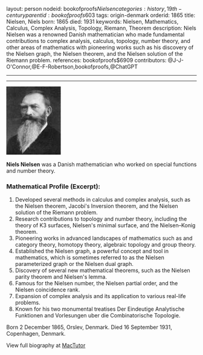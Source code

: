 layout: person
nodeid: bookofproofs$Nielsen
categories: history,19th-century
parentid: bookofproofs$603
tags: origin-denmark
orderid: 1865
title: Nielsen, Niels
born: 1865
died: 1931
keywords: Nielsen, Mathematics, Calculus, Complex Analysis, Topology, Riemann, Theorem
description: Niels Nielsen was a renowned Danish mathematician who made fundamental contributions to complex analysis, calculus, topology, number theory, and other areas of mathematics with pioneering works such as his discovery of the Nielsen graph, the Nielsen theorem, and the Nielsen solution of the Riemann problem.
references: bookofproofs$6909
contributors: @J-J-O'Connor,@E-F-Robertson,bookofproofs,@ChatGPT

---



---

![Nielsen.jpg](https://github.com/bookofproofs/bookofproofs.github.io/blob/main/_sources/_assets/images/portraits/Nielsen.jpg?raw=true)

**Niels Nielsen** was a Danish mathematician who worked on special functions and number theory.

### Mathematical Profile (Excerpt):
1. Developed several methods in calculus and complex analysis, such as the Nielsen theorem, Jacobi's Inversion theorem, and the Nielsen solution of the Riemann problem.
2. Research contributions to topology and number theory, including the theory of K3 surfaces, Nielsen's minimal surface, and the Nielsen–Konig theorem.
3. Pioneering works in advanced landscapes of mathematics such as and category theory, homotopy theory, algebraic topology and group theory.
4. Established the Nielsen graph, a powerful concept and tool in mathematics, which is sometimes referred to as the Nielsen parameterized graph or the Nielsen dual graph.
5. Discovery of several new mathematical theorems, such as the Nielsen parity theorem and Nielsen's lemma.
6. Famous for the Nielsen number, the Nielsen partial order, and the Nielsen coincidence rank.
7. Expansion of complex analysis and its application to various real-life problems.
8. Known for his two monumental treatises Der Eindeutige Analytische Funktionen and Vorlesungen uber die Combinatorische Topologie.

Born 2 December 1865, Orslev, Denmark. Died 16 September 1931, Copenhagen, Denmark.

View full biography at [MacTutor](https://mathshistory.st-andrews.ac.uk/Biographies/Nielsen/)
